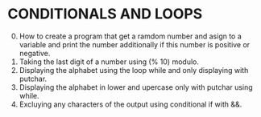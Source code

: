 # CONDITIONALS AND LOOPS

0. How to create a program that get a ramdom number and asign to a variable and print the number additionally if this number is positive or negative.
1. Taking the last digit of a number using (% 10) modulo.
2. Displaying the alphabet using the loop while and only displaying with putchar.
3. Displaying the alphabet in lower and upercase only with putchar using while.
4. Excluying any characters of the output using conditional if with &&.
